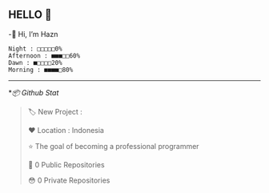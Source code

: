 HELLO 👋
--


-👋 Hi, I’m Hazn

```text
Night : □□□□□0%
Afternoon : ■■■□□60%
Dawn : ■□□□□20%
Morning : ■■■■□80%
```
----

**📦 Github Stat*

> 🏷️ New Project : 
 > 
> ❤️ Location : Indonesia
 > 
> ⭐ The goal of becoming a professional programmer
 > 
> 🙂 0 Public Repositories 
 > 
> 😳 0 Private Repositories  
 > 
